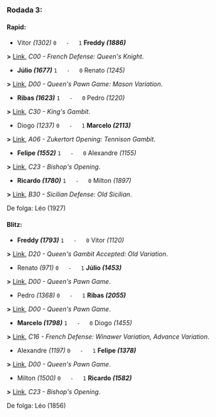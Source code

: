 ### Rodada 3:

#### Rapid:

* Vitor *(1302)* `0   -   1` **Freddy *(1886)***

**>** [Link](https://www.lichess.org/mPoMdB5X), *C00 - French Defense: Queen's Knight*.
* **Júlio *(1677)*** `1   -   0`  Renato *(1245)*

**>** [Link](https://www.lichess.org/UoTKilWT), *D00 - Queen's Pawn Game: Mason Variation*.
* **Ribas *(1623)*** `1   -   0`  Pedro *(1220)*

**>** [Link](https://www.lichess.org/rwRiLi0u), *C30 - King's Gambit*.
* Diogo *(1237)* `0   -   1` **Marcelo *(2113)***

**>** [Link](https://www.lichess.org/iTEYyYuH), *A06 - Zukertort Opening: Tennison Gambit*.
* **Felipe *(1552)*** `1   -   0`  Alexandre *(1155)*

**>** [Link](https://www.lichess.org/AjfNFS7V), *C23 - Bishop's Opening*.
* **Ricardo *(1780)*** `1   -   0`  Milton *(1897)*

**>** [Link](https://www.lichess.org/ONIds6vg), *B30 - Sicilian Defense: Old Sicilian*.

De folga: Léo (1927)

#### Blitz:

* **Freddy *(1793)*** `1   -   0`  Vitor *(1120)*

**>** [Link](https://www.lichess.org/2NkAyca4), *D20 - Queen's Gambit Accepted: Old Variation*.
* Renato *(971)* `0   -   1` **Júlio *(1453)***

**>** [Link](https://www.lichess.org/sGYNFcf4), *D00 - Queen's Pawn Game*.
* Pedro *(1368)* `0   -   1` **Ribas *(2055)***

**>** [Link](https://www.lichess.org/XPb1HyYk), *D00 - Queen's Pawn Game*.
* **Marcelo *(1798)*** `1   -   0`  Diogo *(1455)*

**>** [Link](https://www.lichess.org/5TFXe391), *C16 - French Defense: Winawer Variation, Advance Variation*.
* Alexandre *(1197)* `0   -   1` **Felipe *(1378)***

**>** [Link](https://www.lichess.org/Ph54JBSv), *D00 - Queen's Pawn Game*.
* Milton *(1500)* `0   -   1` **Ricardo *(1582)***

**>** [Link](https://www.lichess.org/fWgQh4gz), *C23 - Bishop's Opening*.

De folga: Léo (1856)

